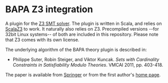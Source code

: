 BAPA Z3 integration
===================

A plugin for the [Z3 SMT solver](http://z3.codeplex.com). The plugin is written
in Scala, and relies on [ScalaZ3](https://github.com/psuter/ScalaZ3) to work.
It naturally also relies on Z3. Precompiled versions --for 32bit Linux
systems-- of both are included in this repository. Please note that Z3 comes
with its own license.

The underlying algorithm of the BAPA theory plugin is described in:

  * Philippe Suter, Robin Steiger, and Viktor Kuncak. _Sets with Cardinality Constraints in Satisfiability Modulo Theories_. VMCAI 2011, pp. 403-418.

The paper is available from
[Springer](http://dx.doi.org/10.1007/978-3-642-18275-4_28) or from the first
author's [home page](http://lara.epfl.ch/~psuter/).
